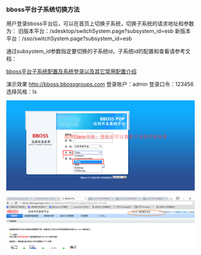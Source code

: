 ### bboss平台子系统切换方法

用户登录bboss平台后，可以在首页上切换子系统，切换子系统的请求地址和参数为：
旧版本平台：/sdesktop/switchSystem.page?subsystem_id=esb
新版本平台：/sso/switchSystem.page?subsystem_id=esb

  通过subsystem_id参数指定要切换的子系统id，子系统id的配置和查看请参考文档：

[bboss平台子系统配置及系统登录以及其它常用配置介绍](http://yin-bp.iteye.com/blog/2246714)  

演示效果
http://bboss.bbossgroups.com
登录账户：admin
登录口令：123456
选择风格：Is

![](../_images/platform/30105c5c-26c4-309c-a206-1ef41182c473.png)

![](../_images/platform/7bca7070-d4ea-3b48-919a-ae4b5cf10ed9.png)